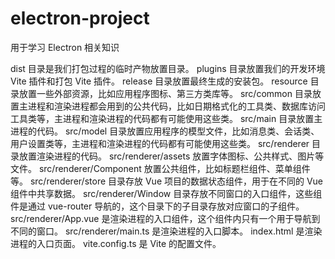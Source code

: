 # electron-project

用于学习 Electron 相关知识

dist 目录是我们打包过程的临时产物放置目录。
plugins 目录放置我们的开发环境 Vite 插件和打包 Vite 插件。
release 目录放置最终生成的安装包。
resource 目录放置一些外部资源，比如应用程序图标、第三方类库等。
src/common 目录放置主进程和渲染进程都会用到的公共代码，比如日期格式化的工具类、数据库访问工具类等，主进程和渲染进程的代码都有可能使用这些类。
src/main 目录放置主进程的代码。
src/model 目录放置应用程序的模型文件，比如消息类、会话类、用户设置类等，主进程和渲染进程的代码都有可能使用这些类。
src/renderer 目录放置渲染进程的代码。
src/renderer/assets 放置字体图标、公共样式、图片等文件。
src/renderer/Component 放置公共组件，比如标题栏组件、菜单组件等。
src/renderer/store 目录存放 Vue 项目的数据状态组件，用于在不同的 Vue 组件中共享数据。
src/renderer/Window 目录存放不同窗口的入口组件，这些组件是通过 vue-router 导航的，这个目录下的子目录存放对应窗口的子组件。
src/renderer/App.vue 是渲染进程的入口组件，这个组件内只有一个用于导航到不同的窗口。
src/renderer/main.ts 是渲染进程的入口脚本。
index.html 是渲染进程的入口页面。
vite.config.ts 是 Vite 的配置文件。
